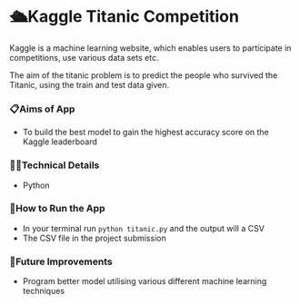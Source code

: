 # 🛳️Kaggle Titanic Competition
Kaggle is a machine learning website, which enables users to participate in competitions, use various data sets etc. 

The aim of the titanic problem is to predict the people who survived the Titanic, using the train and test data given.

### 📋Aims of App
* To build the best model to gain the highest accuracy score on the Kaggle leaderboard 

### 👩‍💻Technical Details
* Python

### 🔧How to Run the App
* In your terminal run `python titanic.py` and the output will a CSV
* The CSV file in the project submission 

### 💭Future Improvements
* Program better model utilising various different machine learning techniques  
